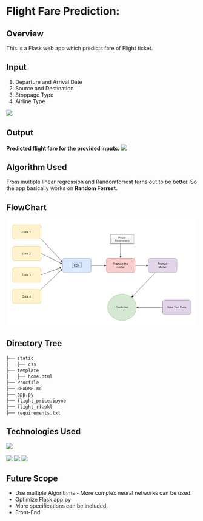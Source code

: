 # Flight Fare Prediction: 



## Overview
This is a Flask web app which predicts fare of Flight ticket.

## Input

1. Departure and Arrival Date
2. Source and Destination
3. Stoppage Type
4. Airline Type


![](https://i.imgur.com/ubOymxL.jpg)

## Output

**Predicted flight fare for the provided inputs.**
![](https://i.imgur.com/LooUkAc.jpg)
## Algorithm Used

From multiple linear regression and Randomforrest turns out to be better. So the app basically works on **Random Forrest**.
## FlowChart
![](https://github.com/LOGiC31/flightprice-prediction/blob/main/flowchart1.png)
## Directory Tree 
```
├── static 
│   ├── css
├── template
│   ├── home.html
├── Procfile
├── README.md
├── app.py
├── flight_price.ipynb
├── flight_rf.pkl
├── requirements.txt
```

## Technologies Used

![](https://forthebadge.com/images/badges/made-with-python.svg)

[<img target="_blank" src="https://flask.palletsprojects.com/en/1.1.x/_images/flask-logo.png" width=170>](https://flask.palletsprojects.com/en/1.1.x/) [<img target="_blank" src="https://number1.co.za/wp-content/uploads/2017/10/gunicorn_logo-300x85.png" width=280>](https://gunicorn.org) [<img target="_blank" src="https://scikit-learn.org/stable/_static/scikit-learn-logo-small.png" width=200>](https://scikit-learn.org/stable/) 



## Future Scope

* Use multiple Algorithms - More complex neural networks can be used.
* Optimize Flask app.py
* More specifications can be included.
* Front-End 
